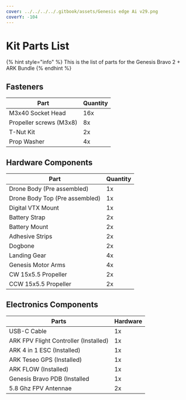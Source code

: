 ```yaml
---
cover: ../../../../.gitbook/assets/Genesis edge Ai v29.png
coverY: -104
---
```


# Kit Parts List

{% hint style="info" %}
This is the list of parts for the Genesis Bravo 2 + ARK Bundle
{% endhint %}

## Fasteners

| Part                    | Quantity |
| ----------------------- | -------- |
| M3x40 Socket Head       | 16x      |
| Propeller screws (M3x8) | 8x       |
| T-Nut Kit               | 2x       |
| Prop Washer             | 4x       |



## Hardware Components

| Part                           | Quantity |
| ------------------------------ | -------- |
| Drone Body (Pre assembled)     | 1x       |
| Drone Body Top (Pre assembled) | 1x       |
| Digital VTX Mount              | 1x       |
| Battery Strap                  | 2x       |
| Battery Mount                  | 2x       |
| Adhesive Strips                | 2x       |
| Dogbone                        | 2x       |
| Landing Gear                   | 4x       |
| Genesis Motor Arms             | 4x       |
| CW 15x5.5 Propeller            | 2x       |
| CCW 15x5.5 Propeller           | 2x       |

## Electronics Components

| Parts                                 | Hardware |
| ------------------------------------- | -------- |
| USB-C Cable                           | 1x       |
| ARK FPV Flight Controller (Installed) | 1x       |
| ARK 4 in 1 ESC (Installed)            | 1x       |
| ARK Teseo GPS (Installed)             | 1x       |
| ARK FLOW (Installed)                  | 1x       |
| Genesis Bravo PDB (Installed          | 1x       |
| 5.8 Ghz FPV Antennae                  | 2x       |

